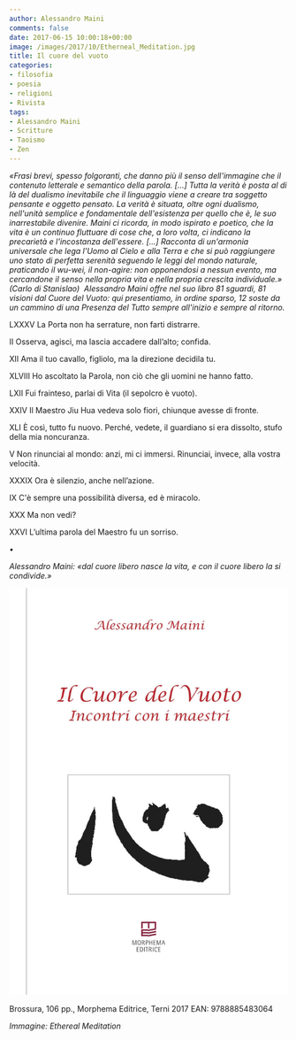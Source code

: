 ```yaml
---
author: Alessandro Maini
comments: false
date: 2017-06-15 10:00:18+00:00
image: /images/2017/10/Etherneal_Meditation.jpg
title: Il cuore del vuoto
categories:
- filosofia
- poesia
- religioni
- Rivista
tags:
- Alessandro Maini
- Scritture
- Taoismo
- Zen
---
```


_«Frasi brevi, spesso folgoranti, che danno più il senso dell'immagine che il contenuto letterale e semantico della parola. [...] Tutta la verità è posta al di là del dualismo inevitabile che il linguaggio viene a creare tra soggetto pensante e oggetto pensato. La verità è situata, oltre ogni dualismo, nell'unità semplice e fondamentale dell'esistenza per quello che è, le suo inarrestabile divenire. Maini ci ricorda, in modo ispirato e poetico, che la vita è un continuo _fluttuare_ di cose che, a loro volta, ci indicano la precarietà e l'incostanza dell'essere. [...] Racconta di un'armonia universale che lega l'Uomo al Cielo e alla Terra e che si può raggiungere uno stato di perfetta serenità seguendo le leggi del mondo naturale, praticando il _wu-wei_, il non-agire: non opponendosi a nessun evento, ma cercandone il senso nella propria vita e nella propria crescita individuale.» (Carlo di Stanislao)  Alessandro Maini offre nel suo libro 81 sguardi, 81 visioni dal Cuore del Vuoto: qui presentiamo, in ordine sparso, 12 soste da un cammino di una Presenza del Tutto sempre all'inizio e sempre al ritorno._



LXXXV
La Porta non ha serrature, non farti distrarre.

II
Osserva, agisci, ma lascia accadere dall’alto; confida.

XII
Ama il tuo cavallo, figliolo, ma la direzione decidila tu.

XLVIII
Ho ascoltato la Parola, non ciò che gli uomini ne hanno fatto.

LXII
Fui frainteso, parlai di Vita (il sepolcro è vuoto).

XXIV
Il Maestro Jiu Hua vedeva solo fiori, chiunque avesse di fronte.

XLI
È così, tutto fu nuovo. Perché, vedete, il guardiano si era dissolto, stufo della mia noncuranza.

V
Non rinunciai al mondo: anzi, mi ci immersi. Rinunciai, invece, alla vostra velocità.

XXXIX
Ora è silenzio, anche nell’azione.

IX
C'è sempre una possibilità diversa, ed è miracolo.

XXX
Ma non vedi?

XXVI
L’ultima parola del Maestro fu un sorriso.

•

_Alessandro Maini: «dal cuore libero nasce la vita, e con il cuore libero la si condivide.»_



![](/images/2017/08/9788885483064_0_0_0_75.jpg)





Brossura, 106 pp., Morphema Editrice, Terni 2017 EAN: 9788885483064










_Immagine: Ethereal Meditation_
